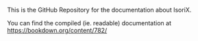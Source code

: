This is the GitHub Repository for the documentation about IsoriX.

You can find the compiled (ie. readable) documentation at https://bookdown.org/content/782/
